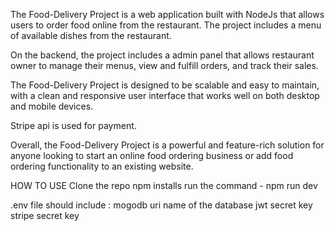 The Food-Delivery Project is a web application built with NodeJs that allows users to order food online from the restaurant. The project includes a menu of available dishes from the restaurant.

On the backend, the project includes a admin panel that allows restaurant owner to manage their menus, view and fulfill orders, and track their sales.

The Food-Delivery Project is designed to be scalable and easy to maintain, with a clean and responsive user interface that works well on both desktop and mobile devices.

Stripe api is used for payment.

Overall, the Food-Delivery Project is a powerful and feature-rich solution for anyone looking to start an online food ordering business or add food ordering functionality to an existing website.

HOW TO USE
 Clone the repo
 npm installs
 run the command - npm run dev

 .env file should include :
   mogodb uri
   name of the database
   jwt secret key
   stripe secret key
